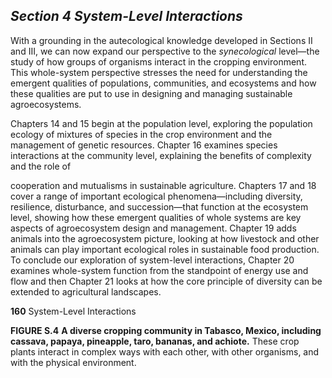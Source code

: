 ## _Section 4_ _System-Level Interactions_

With a grounding in the autecological knowledge developed in Sections II and III, we can now expand our perspective to the _synecological_ level—the study of how groups of organisms interact in the cropping environment. This whole-system perspective stresses the need for understanding the emergent qualities of populations, communities, and ecosystems and how these qualities are put to use in designing and managing sustainable agroecosystems.

Chapters 14 and 15 begin at the population level, exploring the population ecology of mixtures of species in the crop environment and the management of genetic resources. Chapter 16 examines species interactions at the community level, explaining the benefits of complexity and the role of

cooperation and mutualisms in sustainable agriculture. Chapters 17 and 18 cover a range of important ecological phenomena—including diversity, resilience, disturbance, and succession—that function at the ecosystem level, showing how these emergent qualities of whole systems are key aspects of agroecosystem design and management. Chapter 19 adds animals into the agroecosystem picture, looking at how livestock and other animals can play important ecological roles in sustainable food production. To conclude our exploration of system-level interactions, Chapter 20 examines whole-system function from the standpoint of energy use and flow and then Chapter 21 looks at how the core principle of diversity can be extended to agricultural landscapes.

**160** System-Level Interactions

**FIGURE S.4** **A diverse cropping community in Tabasco, Mexico, including cassava, papaya, pineapple, taro, bananas, and achiote.** These crop plants interact in complex ways with each other, with other organisms, and with the physical environment.
